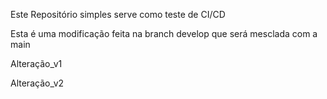 Este Repositório simples serve como teste de CI/CD

Esta é uma modificação feita na branch develop que será mesclada com a main

Alteração_v1

Alteração_v2